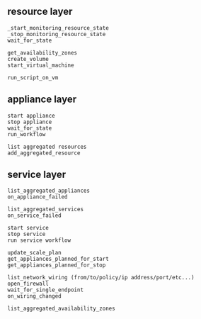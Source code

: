 resource layer
--------------
    _start_monitoring_resource_state
    _stop_monitoring_resource_state
    wait_for_state

    get_availability_zones
    create_volume
    start_virtual_machine

    run_script_on_vm

appliance layer
---------------
    start appliance
    stop appliance
    wait_for_state
    run_workflow

    list aggregated resources
    add_aggregated_resource

service layer
-------------
    list_aggregated_appliances
    on_appliance_failed

    list_aggregated_services
    on_service_failed

    start service
    stop service
    run service workflow

    update_scale_plan
    get_appliances_planned_for_start
    get_appliances_planned_for_stop

    list_network_wiring (from/to/policy/ip address/port/etc...)
    open_firewall
    wait_for_single_endpoint
    on_wiring_changed

    list_aggregated_availability_zones